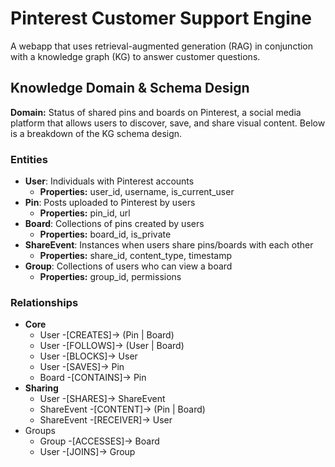 # Pinterest Customer Support Engine
A webapp that uses retrieval-augmented generation (RAG) in conjunction with a knowledge graph (KG) to answer customer questions.

## Knowledge Domain & Schema Design
**Domain:** Status of shared pins and boards on Pinterest, a social media platform that allows users to discover, save, and share visual content. Below is a breakdown of the KG schema design.

### Entities
- **User**: Individuals with Pinterest accounts
    - **Properties:** user_id, username, is_current_user
- **Pin**: Posts uploaded to Pinterest by users
    - **Properties:** pin_id, url
- **Board**: Collections of pins created by users
    - **Properties:** board_id, is_private
- **ShareEvent**: Instances when users share pins/boards with each other
    - **Properties:** share_id, content_type, timestamp
- **Group**: Collections of users who can view a board
    - **Properties:** group_id, permissions

### Relationships
- **Core**
    - User -[CREATES]-> (Pin | Board)
    - User -[FOLLOWS]-> (User | Board)
    - User -[BLOCKS]-> User
    - User -[SAVES]-> Pin
    - Board -[CONTAINS]-> Pin
- **Sharing**
    - User -[SHARES]-> ShareEvent
    - ShareEvent -[CONTENT]-> (Pin | Board)
    - ShareEvent -[RECEIVER]-> User
- Groups
    - Group -[ACCESSES]-> Board
    - User -[JOINS]-> Group
